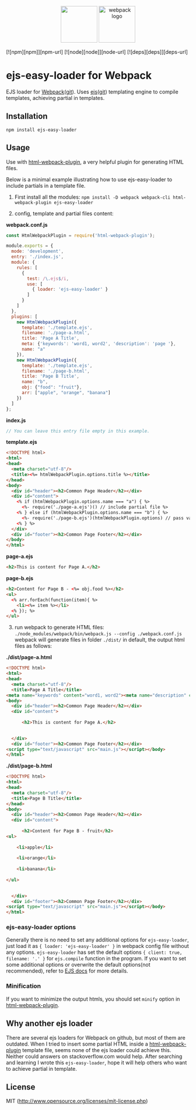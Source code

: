 <div align="center">
  <img width="100" height="100" src="https://worldvectorlogo.com/logos/html5.svg">
  <a href="https://github.com/webpack/webpack">
    <img src="https://webpack.js.org/assets/icon-square-big.svg" width="100" height="100" alt="webpack logo">
  </a>
</div>

[![npm][npm]][npm-url]
[![node][node]][node-url]
[![deps][deps]][deps-url]


# ejs-easy-loader for Webpack

EJS loader for [Webpack](http://webpack.js.org/)([git](http://webpack.github.io/)). Uses [ejs](https://ejs.co/)([git](https://github.com/mde/ejs)) templating engine to compile templates, achieving partial in templates.

## Installation

`npm install ejs-easy-loader`

## Usage

Use with [html-webpack-plugin](https://github.com/jantimon/html-webpack-plugin), a very helpful plugin for generating HTML files.

Below is a minimal example illustrating how to use ejs-easy-loader to include partials in a template file.

1. First install all the modules:
`npm install -D webpack webpack-cli html-webpack-plugin ejs-easy-loader`

2. config, template and partial files content:

**webpack.conf.js**
```js
const HtmlWebpackPlugin = require('html-webpack-plugin');

module.exports = {
  mode: 'development',
  entry: './index.js',
  module: {
    rules: [
      {
        test: /\.ejs$/i,
        use: [
          { loader: 'ejs-easy-loader' }
        ]
      }
    ]
  },
  plugins: [
    new HtmlWebpackPlugin({
      template: './template.ejs',
      filename: './page-a.html',
      title: 'Page A Title',
      meta: {'keywords': 'word1, word2', 'description': 'page '},
      name: "a"
    }),
    new HtmlWebpackPlugin({
      template: './template.ejs',
      filename: './page-b.html',
      title: 'Page B Title',
      name: "b",
      obj: {"food": "fruit"},
      arr: ["apple", "orange", "banana"]
    })
  ]
};
```

**index.js**
```js
// You can leave this entry file empty in this example.
```

**template.ejs**
```html
<!DOCTYPE html>
<html>
<head>
  <meta charset="utf-8"/>
  <title><%= htmlWebpackPlugin.options.title %></title>
</head>
<body>
  <div id="header"><h2>Common Page Header</h2></div>
  <div id="content">
    <% if (htmlWebpackPlugin.options.name === "a") { %>
      <%- require('./page-a.ejs')() // include partial file %>
    <% } else if (htmlWebpackPlugin.options.name === "b") { %>
      <%- require('./page-b.ejs')(htmlWebpackPlugin.options) // pass variable to partial file %>
    <% } %>
  </div>
  <div id="footer"><h2>Common Page Footer</h2></div>
</body>
</html>
```

**page-a.ejs**
```html
<h2>This is content for Page A.</h2>
```

**page-b.ejs**
```html
<h2>Content for Page B - <%= obj.food %></h2>
<ul>
  <% arr.forEach(function(item){ %>
    <li><%= item %></li>
  <% }); %>
</ul>
```

3. run webpack to generate HTML files:
`./node_modules/webpack/bin/webpack.js --config ./webpack.conf.js`
webpack will generate files in folder `./dist/` in default, the output html files as follows:

**./dist/page-a.html**
```html
<!DOCTYPE html>
<html>
<head>
  <meta charset="utf-8"/>
  <title>Page A Title</title>
<meta name="keywords" content="word1, word2"><meta name="description" content="page "></head>
<body>
  <div id="header"><h2>Common Page Header</h2></div>
  <div id="content">
    
      <h2>This is content for Page A.</h2>

    
  </div>
  <div id="footer"><h2>Common Page Footer</h2></div>
<script type="text/javascript" src="main.js"></script></body>
</html>
```

**./dist/page-b.html**
```html
<!DOCTYPE html>
<html>
<head>
  <meta charset="utf-8"/>
  <title>Page B Title</title>
</head>
<body>
  <div id="header"><h2>Common Page Header</h2></div>
  <div id="content">
    
      <h2>Content for Page B - fruit</h2>
<ul>
  
    <li>apple</li>
  
    <li>orange</li>
  
    <li>banana</li>
  
</ul>

    
  </div>
  <div id="footer"><h2>Common Page Footer</h2></div>
<script type="text/javascript" src="main.js"></script></body>
</html>
```

### ejs-easy-loader options

Generally there is no need to set any additional options for `ejs-easy-loader`, just load it as `{ loader: 'ejs-easy-loader' }` in webpack config file without any options. `ejs-easy-loader` has set the default options `{ client: true, filename: '.' }` for `ejs.compile` function in the program.
If you want to set some additional options or overwrite the default options(not recommended), refer to [EJS docs](https://ejs.co/#docs) for more details.

### Minification

If you want to minimize the output htmls, you should set `minify` option in [html-webpack-plugin](https://github.com/jantimon/html-webpack-plugin#minification).


## Why another ejs loader

There are several ejs loaders for Webpack on github, but most of them are outdated. When I tried to insert some partial HTML inside a [html-webpack-plugin](https://github.com/jantimon/html-webpack-plugin) template file, seems none of the ejs loader could achieve this. Neither could answers on stackoverflow.com would help.
After searching and learning I wrote this `ejs-easy-loader`, hope it will help others who want to achieve partial in template.

## License

MIT (http://www.opensource.org/licenses/mit-license.php)